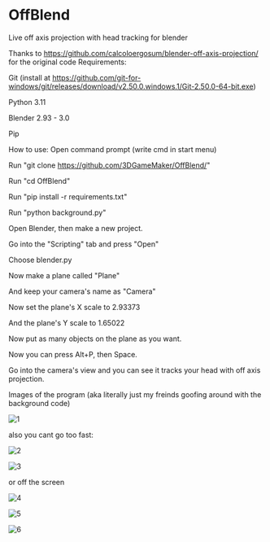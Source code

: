 # OffBlend
Live off axis projection with head tracking for blender

Thanks to https://github.com/calcoloergosum/blender-off-axis-projection/  for the original code
Requirements: 

Git (install at https://github.com/git-for-windows/git/releases/download/v2.50.0.windows.1/Git-2.50.0-64-bit.exe)

Python 3.11

Blender 2.93 - 3.0

Pip

How to use:
Open command prompt (write cmd in start menu)

Run "git clone https://github.com/3DGameMaker/OffBlend/"

Run "cd OffBlend"

Run "pip install -r requirements.txt"

Run "python background.py"

Open Blender, then make a new project.

Go into the "Scripting" tab and press "Open"

Choose blender.py

Now make a plane called "Plane"

And keep your camera's name as "Camera"

Now set the plane's X scale to 2.93373

And the plane's Y scale to 1.65022

Now put as many objects on the plane as you want.

Now you can press Alt+P, then Space.

Go into the camera's view and you can see it tracks your head with off axis projection.

Images of the program (aka literally just my freinds goofing around with the background code)

![1](https://github.com/user-attachments/assets/b2fecbd0-debd-4b43-b7c4-ada92bede040)

also you cant go too fast:

![2](https://github.com/user-attachments/assets/6abe42a3-c516-4318-8105-b28b388edb8d)

![3](https://github.com/user-attachments/assets/4b52c5b3-932e-47dd-9c51-83f2c8c56ea6)

or off the screen

![4](https://github.com/user-attachments/assets/5f29f80f-7f39-4397-a0ef-5757590e6942)

![5](https://github.com/user-attachments/assets/e4fc3be8-1c87-4c62-b11c-9f066cc48949)

![6](https://github.com/user-attachments/assets/4d3d3d8d-643f-4f1c-9d7b-09dddcb63c38)
